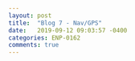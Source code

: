 ```yaml
---
layout: post
title:  "Blog 7 - Nav/GPS"
date:   2019-09-12 09:03:57 -0400
categories: ENP-0162
comments: true
---
```

